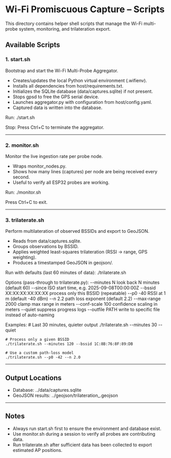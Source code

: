 # Wi-Fi Promiscuous Capture – Scripts

This directory contains helper shell scripts that manage the Wi-Fi multi-probe system, monitoring, and trilateration export.

## Available Scripts

### 1. start.sh
Bootstrap and start the Wi-Fi Multi-Probe Aggregator.

- Creates/updates the local Python virtual environment (.wifienv).
- Installs all dependencies from host/requirements.txt.
- Initializes the SQLite database (data/captures.sqlite) if not present.
- Stops gpsd to free the GPS serial device.
- Launches aggregator.py with configuration from host/config.yaml.
- Captured data is written into the database.

Run:
    ./start.sh

Stop:
    Press Ctrl+C to terminate the aggregator.

---

### 2. monitor.sh
Monitor the live ingestion rate per probe node.

- Wraps monitor_nodes.py.
- Shows how many lines (captures) per node are being received every second.
- Useful to verify all ESP32 probes are working.

Run:
    ./monitor.sh

Press Ctrl+C to exit.

---

### 3. trilaterate.sh
Perform multilateration of observed BSSIDs and export to GeoJSON.

- Reads from data/captures.sqlite.
- Groups observations by BSSID.
- Applies weighted least-squares trilateration (RSSI → range, GPS weighting).
- Produces a timestamped GeoJSON in geojson/.

Run with defaults (last 60 minutes of data):
    ./trilaterate.sh

Options (pass-through to trilaterate.py):
    --minutes N        look back N minutes (default 60)
    --since ISO        start time, e.g. 2025-09-08T00:00:00Z
    --bssid XX:XX:XX:XX:XX:XX  process only this BSSID (repeatable)
    --p0 -40           RSSI at 1 m (default -40 dBm)
    --n 2.2            path loss exponent (default 2.2)
    --max-range 2000   clamp max range in meters
    --conf-scale 100   confidence scaling in meters
    --quiet            suppress progress logs
    --outfile PATH     write to specific file instead of auto-naming

Examples:
    # Last 30 minutes, quieter output
    ./trilaterate.sh --minutes 30 --quiet

    # Process only a given BSSID
    ./trilaterate.sh --minutes 120 --bssid 1C:8B:76:8F:89:DB

    # Use a custom path-loss model
    ./trilaterate.sh --p0 -42 --n 2.0

---

## Output Locations
- Database: ../data/captures.sqlite
- GeoJSON results: ../geojson/trilateration_<UTC-TIMESTAMP>.geojson

---

## Notes
- Always run start.sh first to ensure the environment and database exist.
- Use monitor.sh during a session to verify all probes are contributing data.
- Run trilaterate.sh after sufficient data has been collected to export estimated AP positions.
